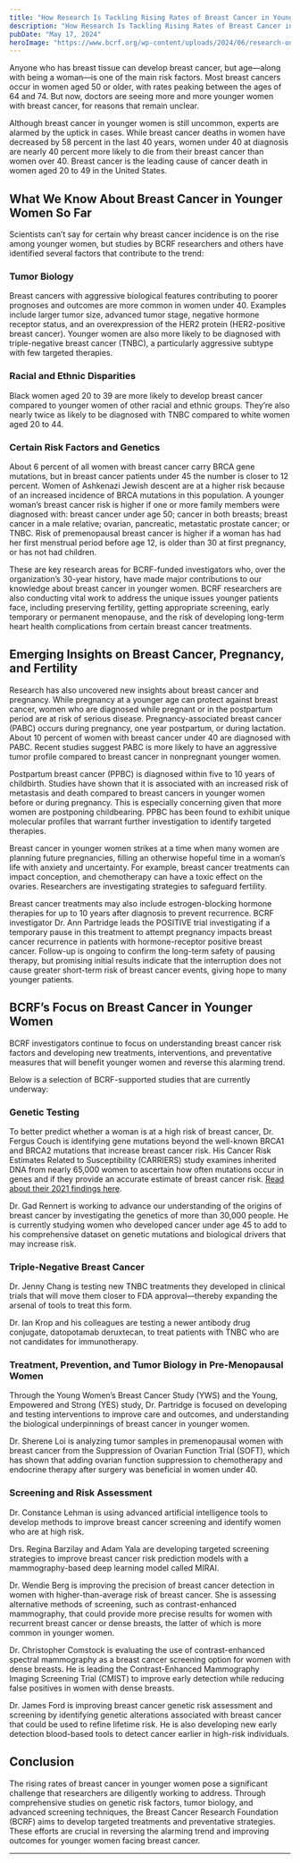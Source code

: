 ```yaml
---
title: "How Research Is Tackling Rising Rates of Breast Cancer in Younger Women"
description: "How Research Is Tackling Rising Rates of Breast Cancer in Younger Women"
pubDate: "May 17, 2024"
heroImage: "https://www.bcrf.org/wp-content/uploads/2024/06/research-on-breast-cancer-young-women.png"
---
```


Anyone who has breast tissue can develop breast cancer, but age—along with being a woman—is one of the main risk factors. Most breast cancers occur in women aged 50 or older, with rates peaking between the ages of 64 and 74. But now, doctors are seeing more and more younger women with breast cancer, for reasons that remain unclear.

Although breast cancer in younger women is still uncommon, experts are alarmed by the uptick in cases. While breast cancer deaths in women have decreased by 58 percent in the last 40 years, women under 40 at diagnosis are nearly 40 percent more likely to die from their breast cancer than women over 40. Breast cancer is the leading cause of cancer death in women aged 20 to 49 in the United States.

## What We Know About Breast Cancer in Younger Women So Far

Scientists can’t say for certain why breast cancer incidence is on the rise among younger women, but studies by BCRF researchers and others have identified several factors that contribute to the trend:

### Tumor Biology

Breast cancers with aggressive biological features contributing to poorer prognoses and outcomes are more common in women under 40. Examples include larger tumor size, advanced tumor stage, negative hormone receptor status, and an overexpression of the HER2 protein (HER2-positive breast cancer). Younger women are also more likely to be diagnosed with triple-negative breast cancer (TNBC), a particularly aggressive subtype with few targeted therapies.

### Racial and Ethnic Disparities

Black women aged 20 to 39 are more likely to develop breast cancer compared to younger women of other racial and ethnic groups. They’re also nearly twice as likely to be diagnosed with TNBC compared to white women aged 20 to 44.

### Certain Risk Factors and Genetics

About 6 percent of all women with breast cancer carry BRCA gene mutations, but in breast cancer patients under 45 the number is closer to 12 percent. Women of Ashkenazi Jewish descent are at a higher risk because of an increased incidence of BRCA mutations in this population. A younger woman’s breast cancer risk is higher if one or more family members were diagnosed with: breast cancer under age 50; cancer in both breasts; breast cancer in a male relative; ovarian, pancreatic, metastatic prostate cancer; or TNBC. Risk of premenopausal breast cancer is higher if a woman has had her first menstrual period before age 12, is older than 30 at first pregnancy, or has not had children.

These are key research areas for BCRF-funded investigators who, over the organization’s 30-year history, have made major contributions to our knowledge about breast cancer in younger women. BCRF researchers are also conducting vital work to address the unique issues younger patients face, including preserving fertility, getting appropriate screening, early temporary or permanent menopause, and the risk of developing long-term heart health complications from certain breast cancer treatments.

## Emerging Insights on Breast Cancer, Pregnancy, and Fertility

Research has also uncovered new insights about breast cancer and pregnancy. While pregnancy at a younger age can protect against breast cancer, women who are diagnosed while pregnant or in the postpartum period are at risk of serious disease. Pregnancy-associated breast cancer (PABC) occurs during pregnancy, one year postpartum, or during lactation. About 10 percent of women with breast cancer under 40 are diagnosed with PABC. Recent studies suggest PABC is more likely to have an aggressive tumor profile compared to breast cancer in nonpregnant younger women.

Postpartum breast cancer (PPBC) is diagnosed within five to 10 years of childbirth. Studies have shown that it is associated with an increased risk of metastasis and death compared to breast cancers in younger women before or during pregnancy. This is especially concerning given that more women are postponing childbearing. PPBC has been found to exhibit unique molecular profiles that warrant further investigation to identify targeted therapies.

Breast cancer in younger women strikes at a time when many women are planning future pregnancies, filling an otherwise hopeful time in a woman’s life with anxiety and uncertainty. For example, breast cancer treatments can impact conception, and chemotherapy can have a toxic effect on the ovaries. Researchers are investigating strategies to safeguard fertility.

Breast cancer treatments may also include estrogen-blocking hormone therapies for up to 10 years after diagnosis to prevent recurrence. BCRF investigator Dr. Ann Partridge leads the POSITIVE trial investigating if a temporary pause in this treatment to attempt pregnancy impacts breast cancer recurrence in patients with hormone-receptor positive breast cancer. Follow-up is ongoing to confirm the long-term safety of pausing therapy, but promising initial results indicate that the interruption does not cause greater short-term risk of breast cancer events, giving hope to many younger patients.

## BCRF’s Focus on Breast Cancer in Younger Women

BCRF investigators continue to focus on understanding breast cancer risk factors and developing new treatments, interventions, and preventative measures that will benefit younger women and reverse this alarming trend.

Below is a selection of BCRF-supported studies that are currently underway:

### Genetic Testing

To better predict whether a woman is at a high risk of breast cancer, Dr. Fergus Couch is identifying gene mutations beyond the well-known BRCA1 and BRCA2 mutations that increase breast cancer risk. His Cancer Risk Estimates Related to Susceptibility (CARRIERS) study examines inherited DNA from nearly 65,000 women to ascertain how often mutations occur in genes and if they provide an accurate estimate of breast cancer risk. [Read about their 2021 findings here](#).

Dr. Gad Rennert is working to advance our understanding of the origins of breast cancer by investigating the genetics of more than 30,000 people. He is currently studying women who developed cancer under age 45 to add to his comprehensive dataset on genetic mutations and biological drivers that may increase risk.

### Triple-Negative Breast Cancer

Dr. Jenny Chang is testing new TNBC treatments they developed in clinical trials that will move them closer to FDA approval—thereby expanding the arsenal of tools to treat this form.

Dr. Ian Krop and his colleagues are testing a newer antibody drug conjugate, datopotamab deruxtecan, to treat patients with TNBC who are not candidates for immunotherapy.

### Treatment, Prevention, and Tumor Biology in Pre-Menopausal Women

Through the Young Women’s Breast Cancer Study (YWS) and the Young, Empowered and Strong (YES) study, Dr. Partridge is focused on developing and testing interventions to improve care and outcomes, and understanding the biological underpinnings of breast cancer in younger women.

Dr. Sherene Loi is analyzing tumor samples in premenopausal women with breast cancer from the Suppression of Ovarian Function Trial (SOFT), which has shown that adding ovarian function suppression to chemotherapy and endocrine therapy after surgery was beneficial in women under 40.

### Screening and Risk Assessment

Dr. Constance Lehman is using advanced artificial intelligence tools to develop methods to improve breast cancer screening and identify women who are at high risk.

Drs. Regina Barzilay and Adam Yala are developing targeted screening strategies to improve breast cancer risk prediction models with a mammography-based deep learning model called MIRAI.

Dr. Wendie Berg is improving the precision of breast cancer detection in women with higher-than-average risk of breast cancer. She is assessing alternative methods of screening, such as contrast-enhanced mammography, that could provide more precise results for women with recurrent breast cancer or dense breasts, the latter of which is more common in younger women.

Dr. Christopher Comstock is evaluating the use of contrast-enhanced spectral mammography as a breast cancer screening option for women with dense breasts. He is leading the Contrast-Enhanced Mammography Imaging Screening Trial (CMIST) to improve early detection while reducing false positives in women with dense breasts.

Dr. James Ford is improving breast cancer genetic risk assessment and screening by identifying genetic alterations associated with breast cancer that could be used to refine lifetime risk. He is also developing new early detection blood-based tools to detect cancer earlier in high-risk individuals.

## Conclusion

The rising rates of breast cancer in younger women pose a significant challenge that researchers are diligently working to address. Through comprehensive studies on genetic risk factors, tumor biology, and advanced screening techniques, the Breast Cancer Research Foundation (BCRF) aims to develop targeted treatments and preventative strategies. These efforts are crucial in reversing the alarming trend and improving outcomes for younger women facing breast cancer.

---
